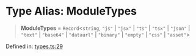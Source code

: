 # Type Alias: ModuleTypes

> **ModuleTypes** = `Record`\<`string`, `"js"` \| `"jsx"` \| `"ts"` \| `"tsx"` \| `"json"` \| `"text"` \| `"base64"` \| `"dataurl"` \| `"binary"` \| `"empty"` \| `"css"` \| `"asset"`\>

Defined in: [types.ts:29](https://github.com/rolldown/tsdown/blob/0c2b2976625e4e2e616654f385e20a07b90006ab/src/options/types.ts#L29)
